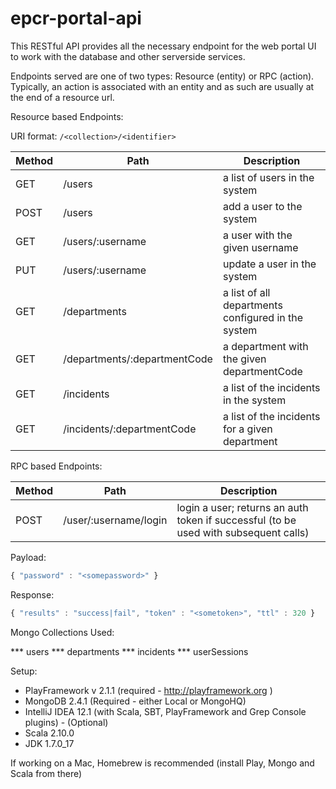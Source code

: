 epcr-portal-api
=====================================

This RESTful API provides all the necessary endpoint for the web portal UI to work with the database and other serverside services.

Endpoints served are one of two types: Resource (entity) or RPC (action).  Typically, an action is associated with an entity and as such are usually at the end of a resource url.

Resource based Endpoints:

URI format: ```/<collection>/<identifier>```

| Method  | Path | Description|
|---------|------|------------|
| GET | /users | a list of users in the system
| POST | /users | add a user to the system
| GET | /users/:username | a user with the given username
| PUT | /users/:username | update a user in the system
| GET | /departments     | a list of all departments configured in the system
| GET | /departments/:departmentCode | a department with the given departmentCode
| GET | /incidents                   | a list of the incidents in the system
| GET | /incidents/:departmentCode   | a list of the incidents for a given department

RPC based Endpoints:

| Method  | Path | Description|
|---------|------|------------|
| POST  | /user/:username/login | login a user; returns an auth token if successful (to be used with subsequent calls) |

Payload:

```javascript
{ "password" : "<somepassword>" }
```

Response:

 ```javascript
 { "results" : "success|fail", "token" : "<sometoken>", "ttl" : 320 }
 ```

Mongo Collections Used:

*** users
*** departments
*** incidents
*** userSessions

Setup:
 * PlayFramework v 2.1.1 (required - http://playframework.org )
 * MongoDB 2.4.1 (Required - either Local or MongoHQ)
 * IntelliJ IDEA 12.1 (with Scala, SBT, PlayFramework and Grep Console plugins) - (Optional)
 * Scala 2.10.0
 * JDK 1.7.0_17

If working on a Mac, Homebrew is recommended (install Play, Mongo and Scala from there)
